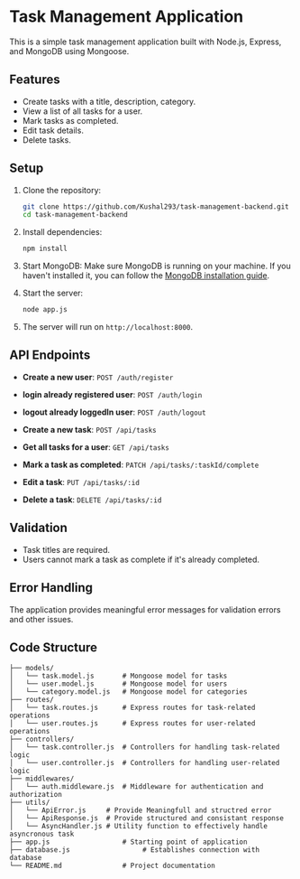 # Task Management Application

This is a simple task management application built with Node.js, Express, and MongoDB using Mongoose.

## Features

- Create tasks with a title, description, category.
- View a list of all tasks for a user.
- Mark tasks as completed.
- Edit task details.
- Delete tasks.

## Setup

1. Clone the repository:
    ```sh
    git clone https://github.com/Kushal293/task-management-backend.git
    cd task-management-backend
    ```

2. Install dependencies:
    ```sh
    npm install
    ```

3. Start MongoDB:
    Make sure MongoDB is running on your machine. If you haven't installed it, you can follow the [MongoDB installation guide](https://docs.mongodb.com/manual/installation/).

4. Start the server:
    ```sh
    node app.js
    ```

5. The server will run on `http://localhost:8000`.

## API Endpoints

- **Create a new user**: `POST /auth/register`
- **login already registered user**: `POST /auth/login`
- **logout already loggedIn user**: `POST /auth/logout`

- **Create a new task**: `POST /api/tasks`
- **Get all tasks for a user**: `GET /api/tasks`
- **Mark a task as completed**: `PATCH /api/tasks/:taskId/complete`
- **Edit a task**: `PUT /api/tasks/:id`
- **Delete a task**: `DELETE /api/tasks/:id`

## Validation

- Task titles are required.
- Users cannot mark a task as complete if it's already completed.

## Error Handling

The application provides meaningful error messages for validation errors and other issues.

## Code Structure

```plaintext
├── models/
│   └── task.model.js       # Mongoose model for tasks
│   └── user.model.js       # Mongoose model for users
│   └── category.model.js   # Mongoose model for categories
├── routes/
│   └── task.routes.js      # Express routes for task-related operations
│   └── user.routes.js      # Express routes for user-related operations
├── controllers/
│   └── task.controller.js  # Controllers for handling task-related logic
│   └── user.controller.js  # Controllers for handling user-related logic
├── middlewares/
│   └── auth.middleware.js  # Middleware for authentication and authorization
├── utils/
│   └── ApiError.js     # Provide Meaningfull and structred error 
│   └── ApiResponse.js  # Provide structured and consistant response
│   └── AsyncHandler.js # Utility function to effectively handle asyncronous task
├── app.js                  # Starting point of application
├── database.js                  # Establishes connection with database
└── README.md               # Project documentation
